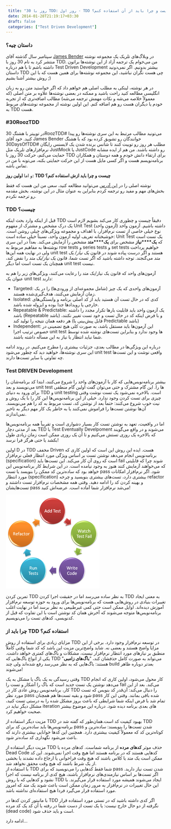 ```yaml
---
 title: "30 روز با TDD: روز اول - TDD چیست و چرا باید از آن استفاده کنم؟" 
 date: 2014-01-28T21:19:17+03:30
 draft: false 
 categories: ["Test Driven Development"]
---
```




### داستان چیه؟



سپتامبر سال گذشته آقای [James Bender](http://blogs.telerik.com/james-bender/posts.aspx) در وبلا‌گ‌های تلریک یک مجموعه نوشته منتشر کرد به نام 30 روز با TDD. من می‌خوام یک ترجمه آزاد از این نوشته‌ها براتون داشته باشم تا با هم درباره Test Driven Development بیشتر بدونیم. اگر نمی‌دونید داستان TDD چی هست نگران نباشید، این مجموعه نوشته‌ها برای همین هست که با این روش بیشتر آشنا بشیم ;)



در هر نوشته، لینکی به مطلب اصلی هم خواهم داد که اگر خواستید متن رو به زبان انگلیسی مطالعه کنید راحت باشید و ممکنه در بعضی نوشته‌ها علاوه بر متن اصلی (که معمولاً خلاصه می‌شه و نکات مهمش ترجمه می‌شه) مطالب اضافه‌تری که از تجربه خودم یا دیگران هست رو هم اضافه کنم. این اولین نوشته از مجموعه نوشته‌های مربوط به TDD هست.



### #30RoozTDD



در توییتر با هشتگ 30RoozTDD# می‌تونید مطالب مرتبط به این سری نوشته‌ها رو پیدا کنید. خود آقای James Bender خوانندگان رو تشویق کرده بود که با هشتگ 30DaysOfTDD# مطلب هر روز رو توییت کنند تا شانس برنده شدن یک لایسنس رایگان نرم‌افزارهای تلریک مثل JustMock یا JustCode رو داشته باشند. من هم از ایده مشابه حمایت می‌کنم، حرکت 30 روز با TDD برای ارتقاء دانش خودم و همه دوستان و همکاران برنامه‌نویسم هست و اگر کسی مایل هست از این حرکت حمایتی بکنه، می‌تونه با من در تماس باشه.






و اما **اولین روز: TDD چیست و چرا باید ازش استفاده کنم؟**



نوشته اصلی را در [این آدرس](http://blogs.telerik.com/james-bender/posts.aspx/13-09-09/30-days-tdd-day-one-what-is-tdd) می‌توانید مطالعه کنید، سعی من این هست که فقط بخش‌های مهم و مفید رو ترجمه کردم بنابراین به عنوان مثال در این نوشته، بخش مقدمه رو ترجمه نکردم.



### TDD چیست؟



قبل از اینکه وارد بحث اینکه TDD‌ دقیقاً‌ چیست و چطوری کار می‌کند بشویم لازم است یک درک مشخص و مشترک از مفهوم Unit Test (آزمون واحد) داشته باشیم. آزمون واحد نوع خیلی خاصی از تست نرم‌افزار، با اهداف و مجموعه ویژگی‌های خیلی روشن است. خوشبختانه تعریف اولیه آزمون واحد، نسبتاً خیلی ساده است: Unit Test یک تست است که **یک****نیاز** مشخص برای **یک****متد** مشخص را آزمایش می‌کند. بعداً در این سری نوشته‌ها به مفاهیم مربوط به row tests و series tests و set tests خواهیم پرداخت ولی در نهایت همه این‌ها unit test هستند و اگر درست پیاده شوند در قانون *یک نیاز/ یک متد* می‌گنجند. توجه داشته باشید که اگر تست شما،‌ قانون *یک نیاز/یک متد* را نقض کند، همچنان یک تست است اما دیگر unit test نیست.



آزمون‌های واحد که قانون یک نیاز/یک متد را رعایت می‌کنند، ویژگی‌های زیر را هم به عنوان یک unit test‌ دارند:


- Targeted: آزمون‌های واحدی که یک چیز (شامل مجموعه‌ای از ورودی‌ها) را در یک زمان آزمایش می‌کنند، هدف‌گیری‌شده هستند.
- Isolated: کدی که در حال تست آن هستید باید از کد اصلی برنامه و وابستگی‌های خارجی یا رویدادها جدا بوده و ایزوله شده باشد.
- Repeatable & Predictable: یک آزمون واحد باید قابلیت بارها تکرار مجدد را داشته باشد (Repeatable باشد) و با فرض اینکه کد در حال تست و خود تست تغییر نکنند، هر دفعه همان نتیجه را تولید کند (قابل پیش‌بینی یا Predictable باشد)
- Independent: این آزمون‌ها باید مستقل باشد، به صورت کلی هیچ تضمینی در خصوص ترتیب اجرا unit test ها وجود ندارد و بنابراین تست‌های نوشته شده توسط شما نباید انتظار یا نیاز به این مساله داشته باشند.



درباره این ویژگی‌ها در مطالب بعدی، جزئیات بیشتری را مطرح می‌کنیم. در روند ادامه این سری نوشته‌ها، خواهید دید که چطور می‌شود unit test واقعی نوشت و این تست‌ها چه تفاوتی با سایر تست‌ها دارند.



### Test DRIVEN Development



بیشتر برنامه‌نویس‌هایی که کار با آزمون‌های واحد را شروع می‌کنند، ابتدا کد برنامه‌شان را می‌نویسند و بعد unit test ها را. این گام مشترک و حتی می‌توان گفت اولین گام منطقی برای ورود به دنیای TDD و unit testing است. بالاخره نمی‌شود یک تست نوشت وقتی چیزی برای تست کردن وجود ندارد. خیلی از این برنامه‌نویس‌ها این کار را با یک روش و نیت خوب شروع می‌کنند: حتماً بعد از نوشتن کد، تست مربوط به کد را هم می‌نویسند. آن‌ها نوشتن تست‌ها را فراموش نمی‌کنند یا به خاطر یک کار مهم دیگر به تاخیر نمی‌اندازند.



اما در واقعیت، تعهد به نوشتن تست کار بسیار دشواری است و تقریباً همه برنامه‌نویس‌ها بعد از مدتی دچار TED یا Test Eventually Develpoment می‌شوند و در واقع می‌گویند که بالاخره *یک روزی* تستش می‌کنیم و تا آن *یک روزی* ممکن است زمان زیادی طول بکشد یا حتی هرگز فرا نرسد!



اولین D در TDD مخفف Driven هست. ایده این روش این است که اولین کاری که برنامه‌نویس انجام می‌دهد نوشتن تست بر اساس ویژگی مورد انتظار فعلی نرم‌افزار (specification) است که روی آن کار می‌کند. این تست‌ها باید fail شوند چرا که قابلیتی که می‌خواهند آزمایش کنند هنوز به وجود نیامده است. در این شرایط کار برنامه‌نویس این خواهد بود که ساده‌ترین کد ممکن را بنویسد یا تست pass شود. اگر نرم‌افزار امکانات مورد انتظار (specification) بیشتری دارد، تست‌های بیشتری بنویسید و چرخه refactor و بهینه کردن کد را ادامه دهید. وقتی همه مشخصات نرم‌افزار تست داشتند و تست‌هایشان pass می‌شد نرم‌افزار شما آماده است. عرضه‌اش کنید!



![](/oldimg/tdd_cycle.jpg)



تمرین کردن TDD به نظر ساده می‌رسد اما در حقیقت اجرا کردن TDD به معنی ایجاد تغییرات بنیادی در روش‌هایی هست که برنامه‌نویس‌ها برای ورود به حوزه توسعه نرم‌افزار آموزش دیده‌اند. اوایل ممکن است حتی کمی غیرطبیعی به نظر برسد اما در نهایت اغلب برنامه‌نویس‌ها متوجه می‌شوند که آخرش همان کد نوشتن‌ است با این تفاوت که قبل از کدنویسی، کدهای تست را می‌نویسیم.



### چرا باید از TDD استفاده کنم؟



مزایای زیادی برای استفاده از روش TDD‌ در توسعه نرم‌افزار وجود دارد. برخی از این مزایا واضح هستند و بعضی نه. شاید واضح‌ترین مزیت این باشد که کد شما وقتی کاملاً منطبق بر نیازهای مورد انتظار نرم‌افزار نیست،‌ مشکلات و باگ‌های کمتری خواهد داشت. یکی از انواع باگ‌هایی که TDD می‌تواند به صورت کامل حذفشان کند، "**باگ‌های زامبی**" هستند: باگ‌هایی که به نظر می‌رسد رفع شده‌اند ولی چند build‌ بعدتر دوباره ظاهر می‌شوند!



وقتی رسیدگی به یک باگ یا مشکل به یک TDD کار محول می‌شود، اولین کاری که انجام می‌دهد نوشتن یک تست جدید است که باگ را آشکار و تست را fail می‌کند. بعد از این کار، برنامه‌نویس روش عادی کار در TDD را دنبال می‌کند: آن‌قدر کد بنویس که تست مورد نظر pass شود و بقیه تست‌ها هم همچنان pass شده باقی بمانند. وقتی این کار تمام شد با فرض اینکه شما شرایطی که باعث بروز مشکل شده را به درستی تست کنید، مشکل دیگر نباید در iteration های بعدی برنامه دیده شود. درباره این موضوع بیشتر صحبت خواهیم کرد.



مزیت دیگر استفاده از TDD بهبود کیفیت کد است.همان‌طور که گفته شد در TDD برنامه‌نویس‌ها باید ساده‌ترین کد برای pass شدن تست‌ها را بنویسند: ساده‌ترین و کوتاه‌ترین کد که معمولاً کیفیت بیشتری دارد. همچنین این کدها خوانایی بیشتری دارند که باعث می‌شود نگهداری کد ساده‌تر شود.



مزیت دیگر استفاده از TDD حذف موثر **کدهای مرده** از برنامه شماست. کدهای مرده یا Dead Code کدهایی هستند که در برنامه هستند اما هیچ وقت اجرا نمی‌شوند. این کد ممکن است یک متد یا کلاس باشند که هیچ وقت فراخوانی یا ارجاع داده نشدند یا بخشی از یک شرط باشند که هیچ وقت محقق نخواهد شد.  
با استفاده از TDD شما فقط کدهایی را می‌نویسید که برای pass شدن تست نیاز دارید. اگر تست‌ها بر اساس نیازمندی‌های نرم‌افزار باشند، هیچ کدی از برنامه نیست که اجرا نشود و کدهایی که با روش TDD ایجاد می‌شوند همیشه مورد استفاده قرار می‌گیرند. با این حال تغییرات در نرم‌افزار به مرور زمان ممکن است باعث شوند یک متد که امروز مورد استفاده قرار می‌گیرد فردا هیچ استفاده‌ای نداشته باشد.



با مانیتور کردن کدها در TDD اگر کدی داشته باشید که در تستی مورد استفاده قرار نگرفته از دو حال خارج نیست: یا یک تست از دست شما در رفته یا آن کد یک کد مرده (dead code) است و باید حذف شود.



ادامه دارد...

